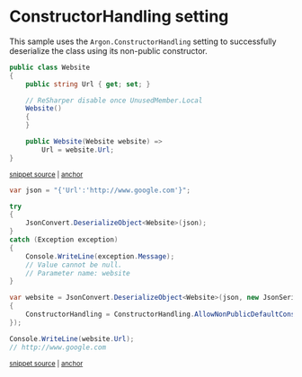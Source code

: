 # ConstructorHandling setting

This sample uses the `Argon.ConstructorHandling` setting to successfully deserialize the class using its non-public constructor.

<!-- snippet: DeserializeConstructorHandlingTypes -->
<a id='snippet-deserializeconstructorhandlingtypes'></a>
```cs
public class Website
{
    public string Url { get; set; }

    // ReSharper disable once UnusedMember.Local
    Website()
    {
    }

    public Website(Website website) =>
        Url = website.Url;
}
```
<sup><a href='/src/ArgonTests/Documentation/Samples/Serializer/DeserializeConstructorHandling.cs#L7-L22' title='Snippet source file'>snippet source</a> | <a href='#snippet-deserializeconstructorhandlingtypes' title='Start of snippet'>anchor</a></sup>
<!-- endSnippet -->

<!-- snippet: DeserializeConstructorHandlingUsage -->
<a id='snippet-deserializeconstructorhandlingusage'></a>
```cs
var json = "{'Url':'http://www.google.com'}";

try
{
    JsonConvert.DeserializeObject<Website>(json);
}
catch (Exception exception)
{
    Console.WriteLine(exception.Message);
    // Value cannot be null.
    // Parameter name: website
}

var website = JsonConvert.DeserializeObject<Website>(json, new JsonSerializerSettings
{
    ConstructorHandling = ConstructorHandling.AllowNonPublicDefaultConstructor
});

Console.WriteLine(website.Url);
// http://www.google.com
```
<sup><a href='/src/ArgonTests/Documentation/Samples/Serializer/DeserializeConstructorHandling.cs#L27-L50' title='Snippet source file'>snippet source</a> | <a href='#snippet-deserializeconstructorhandlingusage' title='Start of snippet'>anchor</a></sup>
<!-- endSnippet -->

